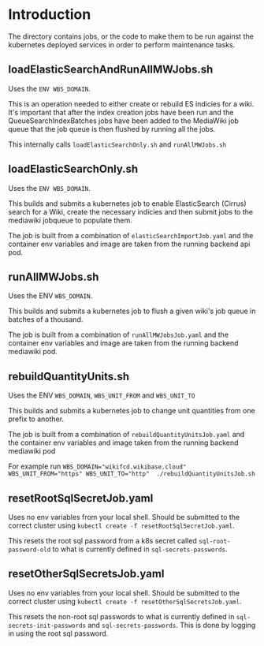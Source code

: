 # Introduction

The directory contains jobs, or the code to make them to be run against the kubernetes deployed services in order to perform maintenance tasks.

## loadElasticSearchAndRunAllMWJobs.sh

Uses the `ENV WBS_DOMAIN`.

This is an operation needed to either create or rebuild ES indicies for a wiki. It's important that after the index creation jobs have been run and the QueueSearchIndexBatches jobs have been added to the MediaWiki job queue that the job queue is then flushed by running all the jobs.

This internally calls `loadElasticSearchOnly.sh` and `runAllMWJobs.sh`


## loadElasticSearchOnly.sh

Uses the `ENV WBS_DOMAIN`.

This builds and submits a kubernetes job to enable ElasticSearch (Cirrus) search for a Wiki, create the necessary indicies and then submit jobs to the mediawiki jobqueue to populate them.

The job is built from a combination of `elasticSearchImportJob.yaml` and the container env variables and image are taken from the running backend api pod.

## runAllMWJobs.sh

Uses the ENV `WBS_DOMAIN`.

This builds and submits a kubernetes job to flush a given wiki's job queue in batches of a thousand.

The job is built from a combination of `runAllMWJobsJob.yaml` and the container env variables and image are taken from the running backend mediawiki pod.

## rebuildQuantityUnits.sh
Uses the ENV `WBS_DOMAIN`, `WBS_UNIT_FROM` and `WBS_UNIT_TO`

This builds and submits a kubernetes job to change unit quantities from one prefix to another.

The job is built from a combination of `rebuildQuantityUnitsJob.yaml` and the container env variables and image taken from the running backend mediawiki pod

For example run `WBS_DOMAIN="wikifcd.wikibase.cloud" WBS_UNIT_FROM="https" WBS_UNIT_TO="http"  ./rebuildQuantityUnitsJob.sh`

## resetRootSqlSecretJob.yaml
Uses no env variables from your local shell.
Should be submitted to the correct cluster using `kubectl create -f resetRootSqlSecretJob.yaml`.

This resets the root sql password from a k8s secret called `sql-root-password-old` to what is currently defined in `sql-secrets-passwords`.

## resetOtherSqlSecretsJob.yaml
Uses no env variables from your local shell.
Should be submitted to the correct cluster using `kubectl create -f resetOtherSqlSecretsJob.yaml`.

This resets the non-root sql passwords to what is currently defined in `sql-secrets-init-passwords` and `sql-secrets-passwords`.
This is done by logging in using the root sql password.
